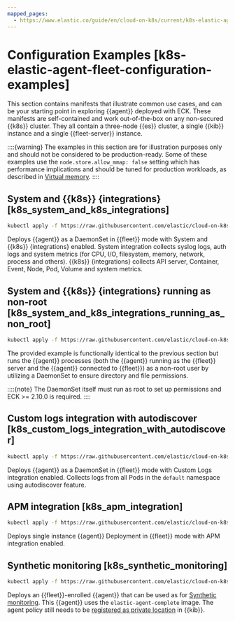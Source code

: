```yaml
---
mapped_pages:
  - https://www.elastic.co/guide/en/cloud-on-k8s/current/k8s-elastic-agent-fleet-configuration-examples.html
---
```


# Configuration Examples [k8s-elastic-agent-fleet-configuration-examples]

This section contains manifests that illustrate common use cases, and can be your starting point in exploring {{agent}} deployed with ECK. These manifests are self-contained and work out-of-the-box on any non-secured {{k8s}} cluster. They all contain a three-node {{es}} cluster, a single {{kib}} instance and a single {{fleet-server}} instance.

::::{warning}
The examples in this section are for illustration purposes only and should not be considered to be production-ready. Some of these examples use the `node.store.allow_mmap: false` setting which has performance implications and should be tuned for production workloads, as described in [Virtual memory](virtual-memory.md).
::::


## System and {{k8s}} {integrations} [k8s_system_and_k8s_integrations]

```sh
kubectl apply -f https://raw.githubusercontent.com/elastic/cloud-on-k8s/2.16/config/recipes/elastic-agent/fleet-kubernetes-integration.yaml
```

Deploys {{agent}} as a DaemonSet in {{fleet}} mode with System and {{k8s}} {integrations} enabled. System integration collects syslog logs, auth logs and system metrics (for CPU, I/O, filesystem, memory, network, process and others). {{k8s}} {integrations} collects API server, Container, Event, Node, Pod, Volume and system metrics.


## System and {{k8s}} {integrations} running as non-root [k8s_system_and_k8s_integrations_running_as_non_root]

```sh
kubectl apply -f https://raw.githubusercontent.com/elastic/cloud-on-k8s/2.16/config/recipes/elastic-agent/fleet-kubernetes-integration-nonroot.yaml
```

The provided example is functionally identical to the previous section but runs the {{agent}} processes (both the {{agent}} running as the {{fleet}} server and the {{agent}} connected to {{fleet}}) as a non-root user by utilizing a DaemonSet to ensure directory and file permissions.

::::{note}
The DaemonSet itself must run as root to set up permissions and ECK >= 2.10.0 is required.
::::



## Custom logs integration with autodiscover [k8s_custom_logs_integration_with_autodiscover]

```sh
kubectl apply -f https://raw.githubusercontent.com/elastic/cloud-on-k8s/2.16/config/recipes/elastic-agent/fleet-custom-logs-integration.yaml
```

Deploys {{agent}} as a DaemonSet in {{fleet}} mode with Custom Logs integration enabled. Collects logs from all Pods in the `default` namespace using autodiscover feature.


## APM integration [k8s_apm_integration]

```sh
kubectl apply -f https://raw.githubusercontent.com/elastic/cloud-on-k8s/2.16/config/recipes/elastic-agent/fleet-apm-integration.yaml
```

Deploys single instance {{agent}} Deployment in {{fleet}} mode with APM integration enabled.


## Synthetic monitoring [k8s_synthetic_monitoring]

```sh
kubectl apply -f https://raw.githubusercontent.com/elastic/cloud-on-k8s/2.16/config/recipes/elastic-agent/synthetic-monitoring.yaml
```

Deploys an {{fleet}}-enrolled {{agent}} that can be used as for [Synthetic monitoring](https://www.elastic.co/guide/en/observability/current/monitor-uptime-synthetics.html). This {{agent}} uses the `elastic-agent-complete` image. The agent policy still needs to be [registered as private location](https://www.elastic.co/guide/en/observability/current/synthetics-private-location.html#synthetics-private-location-add) in {{kib}}.
